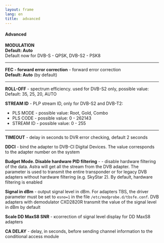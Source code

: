 ```yaml
---
layout: frame
lang: en
title:  advanced
---
```


#### Advanced

**MODULATION**   
**Default: Auto**  
Default now for DVB-S - QPSK, DVB-S2 - PSK8 

---

**FEC - forward error correction** - forward error correction    
**Default: Auto** (by default)    

---

**ROLL-OFF** - spectrum efficiency. used for DVB-S2 only, possible value: Default: 35, 25, 20, AUTO  

**STREAM ID** - PLP stream ID, only for DVB-S2 and DVB-T2:  
- PLS MODE -  possible value:  Root, Gold, Combo  
- PLS CODE -  possible value:  0 - 262143  
- STREAM ID -  possible value:  0 - 255  

---

**TIMEOUT** - delay in seconds to DVR error checking, default 2 seconds  

**DDCI** - bind the adapter to DVB-CI Digital Devices. The value corresponds to the adapter number on the system 

**Budget Mode. Disable hardware PID filtering** - - disable hardware filtering of the data. Astra will get all the stream from the DVB adapter. The parameter is used to transmit the entire transponder or for legacy DVB adapters without hardware filtering (e.g. SkyStar 2). By default, hardware filtering is enabled 

**Signal in dBm** - output signal level in dBm. For adapters TBS, the driver parameter must be set to `esno=1` in the file `/etc/modprobe.d/tbsfe.conf`. DVB adapters with demodulator CXD2820R transmit the value of the signal level in dBm by default   

**Scale DD MaxS8 SNR** - кcorrection of signal level display for DD MaxS8 adapters  

**CA DELAY** - delay, in seconds, before sending channel information to the conditional access module  
